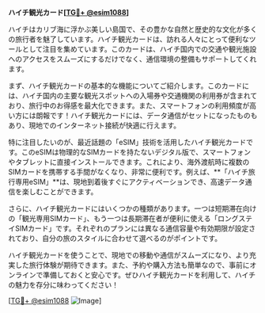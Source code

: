 **ハイチ観光カード[[TG💪+ @esim1088](https://t.me/s/esim1088)]**

ハイチはカリブ海に浮かぶ美しい島国で、その豊かな自然と歴史的な文化が多くの旅行者を魅了しています。ハイチ観光カードは、訪れる人々にとって便利なツールとして注目を集めています。このカードは、ハイチ国内での交通や観光施設へのアクセスをスムーズにするだけでなく、通信環境の整備もサポートしてくれます。

まず、ハイチ観光カードの基本的な機能についてご紹介します。このカードには、ハイチ国内の主要な観光スポットへの入場券や交通機関の利用券が含まれており、旅行中のお得感を最大化できます。また、スマートフォンの利用頻度が高い方には朗報です！ハイチ観光カードには、データ通信がセットになったものもあり、現地でのインターネット接続が快適に行えます。

特に注目したいのが、最近話題の「eSIM」技術を活用したハイチ観光カードです。このeSIMは物理的なSIMカードを持たないデジタル版で、スマートフォンやタブレットに直接インストールできます。これにより、海外渡航時に複数のSIMカードを携帯する手間がなくなり、非常に便利です。例えば、**「ハイチ旅行専用eSIM」**は、現地到着後すぐにアクティベーションでき、高速データ通信を楽しむことができます。

さらに、ハイチ観光カードにはいくつかの種類があります。一つは短期滞在向けの「観光専用SIMカード」、もう一つは長期滞在者が便利に使える「ロングステイSIMカード」です。それぞれのプランには異なる通信容量や有効期限が設定されており、自分の旅のスタイルに合わせて選べるのがポイントです。

ハイチ観光カードを使うことで、現地での移動や通信がスムーズになり、より充実した旅行体験が期待できます。また、予約や購入方法も簡単なので、事前にオンラインで準備しておくと安心です。ぜひハイチ観光カードを利用して、ハイチの魅力を存分に味わってください！

[[TG💪+ @esim1088](https://t.me/s/esim1088) ![Image](https://i.postimg.cc/Y0z9fWf4/image.png)]